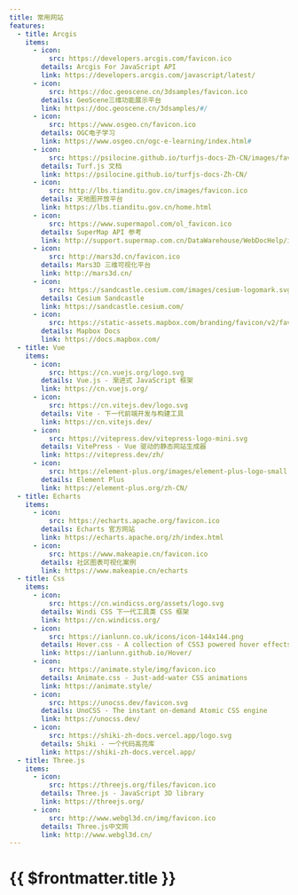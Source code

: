 ```yaml
---
title: 常用网站
features:
  - title: Arcgis
    items:
      - icon:
          src: https://developers.arcgis.com/favicon.ico
        details: Arcgis For JavaScript API
        link: https://developers.arcgis.com/javascript/latest/
      - icon:
          src: https://doc.geoscene.cn/3dsamples/favicon.ico
        details: GeoScene三维功能展示平台
        link: https://doc.geoscene.cn/3dsamples/#/
      - icon:
          src: https://www.osgeo.cn/favicon.ico
        details: OGC电子学习
        link: https://www.osgeo.cn/ogc-e-learning/index.html#
      - icon:
          src: https://psilocine.github.io/turfjs-docs-Zh-CN/images/favicon.ico
        details: Turf.js 文档
        link: https://psilocine.github.io/turfjs-docs-Zh-CN/
      - icon:
          src: http://lbs.tianditu.gov.cn/images/favicon.ico
        details: 天地图开放平台
        link: https://lbs.tianditu.gov.cn/home.html
      - icon:
          src: https://www.supermapol.com/ol_favicon.ico
        details: SuperMap API 参考
        link: http://support.supermap.com.cn/DataWarehouse/WebDocHelp/iEdge/API/iServer_API_reference.htm
      - icon:
          src: http://mars3d.cn/favicon.ico
        details: Mars3D 三维可视化平台
        link: http://mars3d.cn/
      - icon:
          src: https://sandcastle.cesium.com/images/cesium-logomark.svg
        details: Cesium Sandcastle
        link: https://sandcastle.cesium.com/
      - icon:
          src: https://static-assets.mapbox.com/branding/favicon/v2/favicon.ico?v=gAd4JjrGWl
        details: Mapbox Docs
        link: https://docs.mapbox.com/
  - title: Vue
    items:
      - icon:
          src: https://cn.vuejs.org/logo.svg
        details: Vue.js - 渐进式 JavaScript 框架
        link: https://cn.vuejs.org/
      - icon:
          src: https://cn.vitejs.dev/logo.svg
        details: Vite - 下一代前端开发与构建工具
        link: https://cn.vitejs.dev/
      - icon:
          src: https://vitepress.dev/vitepress-logo-mini.svg
        details: VitePress - Vue 驱动的静态网站生成器
        link: https://vitepress.dev/zh/
      - icon:
          src: https://element-plus.org/images/element-plus-logo-small.svg
        details: Element Plus
        link: https://element-plus.org/zh-CN/
  - title: Echarts
    items:
      - icon:
          src: https://echarts.apache.org/favicon.ico
        details: Echarts 官方网站
        link: https://echarts.apache.org/zh/index.html
      - icon:
          src: https://www.makeapie.cn/favicon.ico
        details: 社区图表可视化案例
        link: https://www.makeapie.cn/echarts
  - title: Css
    items:
      - icon:
          src: https://cn.windicss.org/assets/logo.svg
        details: Windi CSS 下一代工具类 CSS 框架
        link: https://cn.windicss.org/
      - icon:
          src: https://ianlunn.co.uk/icons/icon-144x144.png
        details: Hover.css - A collection of CSS3 powered hover effects
        link: https://ianlunn.github.io/Hover/
      - icon:
          src: https://animate.style/img/favicon.ico
        details: Animate.css - Just-add-water CSS animations
        link: https://animate.style/
      - icon:
          src: https://unocss.dev/favicon.svg
        details: UnoCSS - The instant on-demand Atomic CSS engine
        link: https://unocss.dev/
      - icon:
          src: https://shiki-zh-docs.vercel.app/logo.svg
        details: Shiki - 一个代码高亮库
        link: https://shiki-zh-docs.vercel.app/
  - title: Three.js
    items:
      - icon:
          src: https://threejs.org/files/favicon.ico
        details: Three.js - JavaScript 3D library
        link: https://threejs.org/
      - icon:
          src: http://www.webgl3d.cn/img/favicon.ico
        details: Three.js中文网
        link: http://www.webgl3d.cn/
---
```


# {{ $frontmatter.title }}

<MVPPlugins/>
